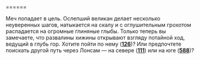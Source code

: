 ======

Меч попадает в цель. Ослепший великан делает несколько неуверенных шагов, натыкается на скалу и с оглушительным грохотом распадается на огромные глиняные глыбы. Только теперь вы замечаете, что развалины хижины открывают взгляду потайной ход, ведущий в глубь гор. Хотите пойти по нему ([**126**](#n_126))? Или предпочтете поискать другой путь через Лонсам — на севере ([**111**](#n_111)) или на юге ([**588**](#n_588))?

